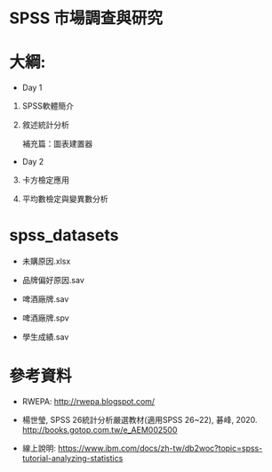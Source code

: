# SPSS 市場調查與研究

# 大綱:

+ Day 1

1. SPSS軟體簡介

2. 敘述統計分析

    補充篇：圖表建置器

+ Day 2

3. 卡方檢定應用

4. 平均數檢定與變異數分析

# spss_datasets

+ 未購原因.xlsx

+ 品牌偏好原因.sav

+ 啤酒廠牌.sav

+ 啤酒廠牌.spv

+ 學生成績.sav

# 參考資料

+ RWEPA: http://rwepa.blogspot.com/

+ 楊世瑩, SPSS 26統計分析嚴選教材(適用SPSS 26~22), 碁峰, 2020. http://books.gotop.com.tw/e_AEM002500

+ 線上說明: https://www.ibm.com/docs/zh-tw/db2woc?topic=spss-tutorial-analyzing-statistics
